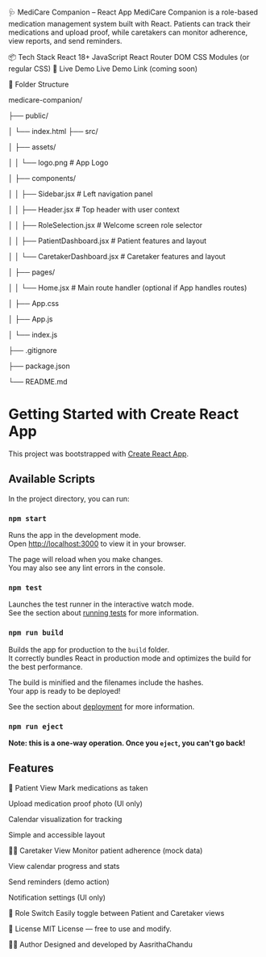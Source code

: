 🩺 MediCare Companion – React App
MediCare Companion is a role-based medication management system built with React. Patients can track their medications and upload proof, while caretakers can monitor adherence, view reports, and send reminders.

📦 Tech Stack
React 18+
JavaScript
React Router DOM
CSS Modules (or regular CSS)
🚀 Live Demo
Live Demo Link (coming soon)

🧱 Folder Structure

medicare-companion/ 

├── public/ 

│   └── index.html
├── src/

│   ├── assets/

│   │   └── logo.png               # App Logo

│   ├── components/

│   │   ├── Sidebar.jsx            # Left navigation panel

│   │   ├── Header.jsx             # Top header with user context

│   │   ├── RoleSelection.jsx      # Welcome screen role selector

│   │   ├── PatientDashboard.jsx   # Patient features and layout

│   │   └── CaretakerDashboard.jsx # Caretaker features and layout

│   ├── pages/

│   │   └── Home.jsx               # Main route handler (optional if App handles routes)

│   ├── App.css

│   ├── App.js

│   └── index.js

├── .gitignore

├── package.json

└── README.md



# Getting Started with Create React App

This project was bootstrapped with [Create React App](https://github.com/facebook/create-react-app).

## Available Scripts

In the project directory, you can run:

### `npm start`

Runs the app in the development mode.\
Open [http://localhost:3000](http://localhost:3000) to view it in your browser.

The page will reload when you make changes.\
You may also see any lint errors in the console.

### `npm test`

Launches the test runner in the interactive watch mode.\
See the section about [running tests](https://facebook.github.io/create-react-app/docs/running-tests) for more information.

### `npm run build`

Builds the app for production to the `build` folder.\
It correctly bundles React in production mode and optimizes the build for the best performance.

The build is minified and the filenames include the hashes.\
Your app is ready to be deployed!

See the section about [deployment](https://facebook.github.io/create-react-app/docs/deployment) for more information.

### `npm run eject`

**Note: this is a one-way operation. Once you `eject`, you can't go back!**

## Features

👤 Patient View
Mark medications as taken

Upload medication proof photo (UI only)

Calendar visualization for tracking

Simple and accessible layout

🧑‍⚕️ Caretaker View
Monitor patient adherence (mock data)

View calendar progress and stats

Send reminders (demo action)

Notification settings (UI only)

🔁 Role Switch
Easily toggle between Patient and Caretaker views

📜 License
MIT License — free to use and modify.

👩‍💻 Author
Designed and developed by AasrithaChandu
